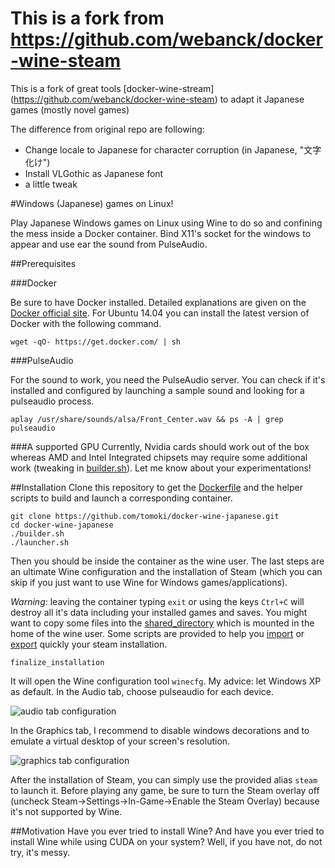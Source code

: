 # This is a fork from https://github.com/webanck/docker-wine-steam
This is a fork of great tools [docker-wine-stream] (https://github.com/webanck/docker-wine-steam) to adapt it Japanese games (mostly novel games)

The difference from original repo are following:
- Change locale to Japanese for character corruption (in Japanese, "文字化け")
- Install VLGothic as Japanese font
- a little tweak

#Windows (Japanese) games on Linux!

Play Japanese Windows games on Linux using Wine to do so and confining the mess inside a Docker container.
Bind X11's socket for the windows to appear and use ear the sound from PulseAudio.

##Prerequisites

###Docker

Be sure to have Docker installed. Detailed explanations are given on the [Docker official site](https://docs.docker.com/installation/).
For Ubuntu 14.04 you can install the latest version of Docker with the following command.
```
wget -qO- https://get.docker.com/ | sh
```

###PulseAudio

For the sound to work, you need the PulseAudio server.
You can check if it's installed and configured by launching a sample sound and looking for a pulseaudio process.
```
aplay /usr/share/sounds/alsa/Front_Center.wav && ps -A | grep pulseaudio
```

###A supported GPU
Currently, Nvidia cards should work out of the box whereas AMD and Intel Integrated chipsets may require some additional work (tweaking in [builder.sh](./builder.sh)). Let me know about your experimentations!

##Installation
Clone this repository to get the [Dockerfile](./Dockerfile) and the helper scripts to build and launch a corresponding container.
```
git clone https://github.com/tomoki/docker-wine-japanese.git
cd docker-wine-japanese
./builder.sh
./launcher.sh
```

Then you should be inside the container as the wine user. 
The last steps are an ultimate Wine configuration and the installation of Steam (which you can skip if you just want to use Wine for Windows games/applications).

*Warning*: leaving the container typing `exit` or using the keys `Ctrl+C` will destroy all it's data including your installed games and saves. 
You might want to copy some files into the [shared_directory](shared_directory) which is mounted in the home of the wine user. Some scripts are provided to help you [import](shared_directory/importSteam.sh) or [export](shared_directory/exportSteam.sh) quickly your steam installation.
```
finalize_installation
```
It will open the Wine configuration tool `winecfg`.
My advice: let Windows XP as default.
In the Audio tab, choose pulseaudio for each device.

![audio tab configuration](./winecfg-audio.png)

In the Graphics tab, I recommend to disable windows decorations and to emulate a virtual desktop of your screen's resolution.

![graphics tab configuration](./winecfg-graphics.png)

After the installation of Steam, you can simply use the provided alias `steam` to launch it.
Before playing any game, be sure to turn the Steam overlay off (uncheck Steam->Settings->In-Game->Enable the Steam Overlay) because it's not supported by Wine.

##Motivation
Have you ever tried to install Wine?
And have you ever tried to install Wine while using CUDA on your system?
Well, if you have not, do not try, it's messy.
